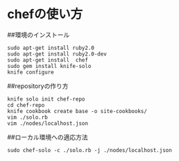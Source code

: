 chefの使い方
=======================

##環境のインストール

```bash:bash
sudo apt-get install ruby2.0
sudo apt-get install ruby2.0-dev
sudo apt-get install  chef
sudo gem install knife-solo
knife configure
```

##repositoryの作り方

```bash:bash
knife solo init chef-repo
cd chef-repo
knife cookbook create base -o site-cookbooks/
vim ./solo.rb
vim ./nodes/localhost.json
```

##ローカル環境への適応方法

``` bash:bash
sudo chef-solo -c ./solo.rb -j ./nodes/localhost.json
```
